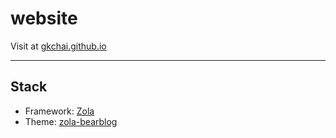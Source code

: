 # website

Visit at [gkchai.github.io](https://gkchai.github.io)

---

## Stack

- Framework: [Zola](https://www.getzola.org/)
- Theme: [zola-bearblog](https://codeberg.org/alanpearce/zola-bearblog)